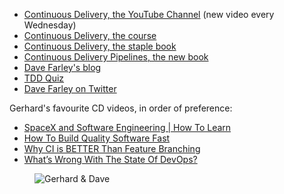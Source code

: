 - [Continuous Delivery, the YouTube Channel](https://www.youtube.com/channel/UCCfqyGl3nq_V0bo64CjZh8g) (new video every Wednesday)
- [Continuous Delivery, the course](https://courses.cd.training)
- [Continuous Delivery, the staple book](https://www.amazon.co.uk/dp/0321601912)
- [Continuous Delivery Pipelines, the new book](https://leanpub.com/cd-pipelines)
- [Dave Farley's blog](https://www.davefarley.net/)
- [TDD Quiz](https://www.continuous-delivery.co.uk/tdd-quiz)
- [Dave Farley on Twitter](https://twitter.com/davefarley77)

Gerhard's favourite CD videos, in order of preference:

 - [SpaceX and Software Engineering | How To Learn](https://www.youtube.com/watch?v=v8f6q4ruvds)
- [How To Build Quality Software Fast](https://youtu.be/ZmgbjaRfp_Q)
- [Why CI is BETTER Than Feature Branching](https://www.youtube.com/watch?v=lXQEi1O5IOI)
- [What’s Wrong With The State Of DevOps?](https://www.youtube.com/watch?v=vlD0bHQKX94)

<figure class="richtext-figure richtext-figure--full">
  <img src="https://cdn.changelog.com/shipit/shipit-5--dave-farley.jpg" alt="Gerhard & Dave" loading="lazy">
</figure>
